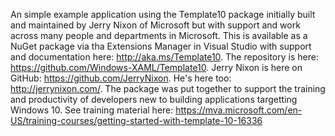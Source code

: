 An simple example application using the Template10 package initially built and maintained by Jerry Nixon of Microsoft but with support and work across many people and departments in Microsoft. This is available as a NuGet package via tha Extensions Manager in Visual Studio with support and documentation here: http://aka.ms/Template10.
The repository is here: https://github.com/Windows-XAML/Template10.
Jerry Nixon is here on GitHub: https://github.com/JerryNixon. He's here too: http://jerrynixon.com/.
The package was put together to support the training and productivity of developers new to building applications targetting Windows 10.
See training material here: https://mva.microsoft.com/en-US/training-courses/getting-started-with-template-10-16336
